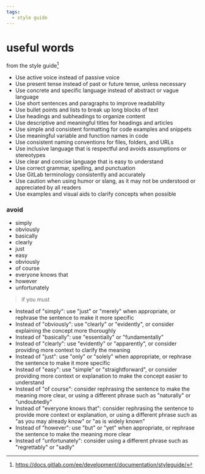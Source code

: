 ```yaml
---
tags:
  - style guide 
---
```

# useful words

from the style guide[^1]

- Use active voice instead of passive voice
- Use present tense instead of past or future tense, unless necessary
- Use concrete and specific language instead of abstract or vague language
- Use short sentences and paragraphs to improve readability
- Use bullet points and lists to break up long blocks of text
- Use headings and subheadings to organize content
- Use descriptive and meaningful titles for headings and articles
- Use simple and consistent formatting for code examples and snippets
- Use meaningful variable and function names in code
- Use consistent naming conventions for files, folders, and URLs
- Use inclusive language that is respectful and avoids assumptions or stereotypes
- Use clear and concise language that is easy to understand
- Use correct grammar, spelling, and punctuation
- Use GitLab terminology consistently and accurately
- Use caution when using humor or slang, as it may not be understood or appreciated by all readers
- Use examples and visual aids to clarify concepts when possible

### avoid

- simply
- obviously
- basically
- clearly
- just
- easy
- obviously
- of course
- everyone knows that
- however
- unfortunately

> if you must

- Instead of "simply": use "just" or "merely" when appropriate, or rephrase the sentence to make it more specific
- Instead of "obviously": use "clearly" or "evidently", or consider explaining the concept more thoroughly
- Instead of "basically": use "essentially" or "fundamentally"
- Instead of "clearly": use "evidently" or "apparently", or consider providing more context to clarify the meaning
- Instead of "just": use "only" or "solely" when appropriate, or rephrase the sentence to make it more specific
- Instead of "easy": use "simple" or "straightforward", or consider providing more context or explanation to make the concept easier to understand
- Instead of "of course": consider rephrasing the sentence to make the meaning more clear, or using a different phrase such as "naturally" or "undoubtedly"
- Instead of "everyone knows that": consider rephrasing the sentence to provide more context or explanation, or using a different phrase such as "as you may already know" or "as is widely known"
- Instead of "however": use "but" or "yet" when appropriate, or rephrase the sentence to make the meaning more clear
- Instead of "unfortunately": consider using a different phrase such as "regrettably" or "sadly"

[^1]:<https://docs.gitlab.com/ee/development/documentation/styleguide/>
